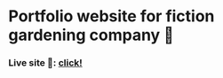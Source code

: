 # Portfolio website for fiction gardening company 🍂

### Live site 🔴: [click!](https://kacperkwinta.github.io/Leafex/)
